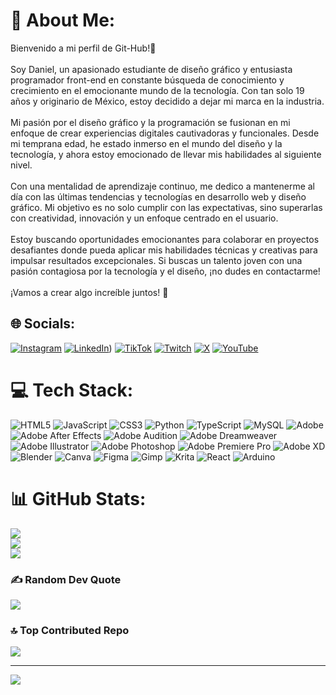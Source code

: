 # 💫 About Me:
Bienvenido a mi perfil de Git-Hub!👋 <br><br>Soy Daniel, un apasionado estudiante de diseño gráfico y entusiasta programador front-end en constante búsqueda de conocimiento y crecimiento en el emocionante mundo de la tecnología. Con tan solo 19 años y originario de México, estoy decidido a dejar mi marca en la industria.<br><br>Mi pasión por el diseño gráfico y la programación se fusionan en mi enfoque de crear experiencias digitales cautivadoras y funcionales. Desde mi temprana edad, he estado inmerso en el mundo del diseño y la tecnología, y ahora estoy emocionado de llevar mis habilidades al siguiente nivel.<br><br>Con una mentalidad de aprendizaje continuo, me dedico a mantenerme al día con las últimas tendencias y tecnologías en desarrollo web y diseño gráfico. Mi objetivo es no solo cumplir con las expectativas, sino superarlas con creatividad, innovación y un enfoque centrado en el usuario.<br><br>Estoy buscando oportunidades emocionantes para colaborar en proyectos desafiantes donde pueda aplicar mis habilidades técnicas y creativas para impulsar resultados excepcionales. Si buscas un talento joven con una pasión contagiosa por la tecnología y el diseño, ¡no dudes en contactarme!<br><br>¡Vamos a crear algo increíble juntos! 🚀


## 🌐 Socials:
[![Instagram](https://img.shields.io/badge/Instagram-%23E4405F.svg?logo=Instagram&logoColor=white)](https://instagram.com/danny_space_oficial) [![LinkedIn](https://img.shields.io/badge/LinkedIn-%230077B5.svg?logo=linkedin&logoColor=white)]([https://www.linkedin.com/in/daniel-lópez-arenas-268b6a229/)) [![TikTok](https://img.shields.io/badge/TikTok-%23000000.svg?logo=TikTok&logoColor=white)](https://tiktok.com/@danny_space_) [![Twitch](https://img.shields.io/badge/Twitch-%239146FF.svg?logo=Twitch&logoColor=white)](https://twitch.tv/Danny_Space_) [![X](https://img.shields.io/badge/X-black.svg?logo=X&logoColor=white)](https://x.com/@Danny_Space_Oficial) [![YouTube](https://img.shields.io/badge/YouTube-%23FF0000.svg?logo=YouTube&logoColor=white)](https://youtube.com/@Danny_Space_) 

# 💻 Tech Stack:
![HTML5](https://img.shields.io/badge/html5-%23E34F26.svg?style=for-the-badge&logo=html5&logoColor=white) ![JavaScript](https://img.shields.io/badge/javascript-%23323330.svg?style=for-the-badge&logo=javascript&logoColor=%23F7DF1E) ![CSS3](https://img.shields.io/badge/css3-%231572B6.svg?style=for-the-badge&logo=css3&logoColor=white) ![Python](https://img.shields.io/badge/python-3670A0?style=for-the-badge&logo=python&logoColor=ffdd54) ![TypeScript](https://img.shields.io/badge/typescript-%23007ACC.svg?style=for-the-badge&logo=typescript&logoColor=white) ![MySQL](https://img.shields.io/badge/mysql-%2300000f.svg?style=for-the-badge&logo=mysql&logoColor=white) ![Adobe](https://img.shields.io/badge/adobe-%23FF0000.svg?style=for-the-badge&logo=adobe&logoColor=white) ![Adobe After Effects](https://img.shields.io/badge/Adobe%20After%20Effects-9999FF.svg?style=for-the-badge&logo=Adobe%20After%20Effects&logoColor=white) ![Adobe Audition](https://img.shields.io/badge/Adobe%20Audition-9999FF.svg?style=for-the-badge&logo=Adobe%20Audition&logoColor=white) ![Adobe Dreamweaver](https://img.shields.io/badge/Adobe%20Dreamweaver-FF61F6.svg?style=for-the-badge&logo=Adobe%20Dreamweaver&logoColor=white) ![Adobe Illustrator](https://img.shields.io/badge/adobe%20illustrator-%23FF9A00.svg?style=for-the-badge&logo=adobe%20illustrator&logoColor=white) ![Adobe Photoshop](https://img.shields.io/badge/adobe%20photoshop-%2331A8FF.svg?style=for-the-badge&logo=adobe%20photoshop&logoColor=white) ![Adobe Premiere Pro](https://img.shields.io/badge/Adobe%20Premiere%20Pro-9999FF.svg?style=for-the-badge&logo=Adobe%20Premiere%20Pro&logoColor=white) ![Adobe XD](https://img.shields.io/badge/Adobe%20XD-470137?style=for-the-badge&logo=Adobe%20XD&logoColor=#FF61F6) ![Blender](https://img.shields.io/badge/blender-%23F5792A.svg?style=for-the-badge&logo=blender&logoColor=white) ![Canva](https://img.shields.io/badge/Canva-%2300C4CC.svg?style=for-the-badge&logo=Canva&logoColor=white) ![Figma](https://img.shields.io/badge/figma-%23F24E1E.svg?style=for-the-badge&logo=figma&logoColor=white) ![Gimp](https://img.shields.io/badge/Gimp-657D8B?style=for-the-badge&logo=gimp&logoColor=FFFFFF) ![Krita](https://img.shields.io/badge/Krita-203759?style=for-the-badge&logo=krita&logoColor=EEF37B) ![React](https://img.shields.io/badge/react-%2320232a.svg?style=for-the-badge&logo=react&logoColor=%2361DAFB) ![Arduino](https://img.shields.io/badge/-Arduino-00979D?style=for-the-badge&logo=Arduino&logoColor=white)
# 📊 GitHub Stats:
![](https://github-readme-stats.vercel.app/api?username=DannySpace1&theme=react&hide_border=false&include_all_commits=false&count_private=false)<br/>
![](https://github-readme-streak-stats.herokuapp.com/?user=DannySpace1&theme=react&hide_border=false)<br/>
![](https://github-readme-stats.vercel.app/api/top-langs/?username=DannySpace1&theme=react&hide_border=false&include_all_commits=false&count_private=false&layout=compact)

### ✍️ Random Dev Quote
![](https://quotes-github-readme.vercel.app/api?type=horizontal&theme=gruvbox)

### 🔝 Top Contributed Repo
![](https://github-contributor-stats.vercel.app/api?username=DannySpace1&limit=5&theme=dark&combine_all_yearly_contributions=true)

---
[![](https://visitcount.itsvg.in/api?id=DannySpace1&icon=0&color=0)](https://visitcount.itsvg.in)

<!-- Proudly created with GPRM ( https://gprm.itsvg.in ) -->

